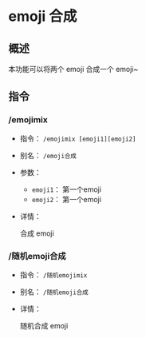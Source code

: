 # emoji 合成

## 概述

本功能可以将两个 emoji 合成一个 emoji~

## 指令

### /emojimix

- 指令： `/emojimix [emoji1][emoji2]`

- 别名： `/emoji合成`

- 参数：

  - `emoji1`： 第一个emoji
  - `emoji2`： 第一个emoji

- 详情：

  合成 emoji

### /随机emoji合成

- 指令： `/随机emojimix`

- 别名： `/随机emoji合成`

- 详情：

  随机合成 emoji
